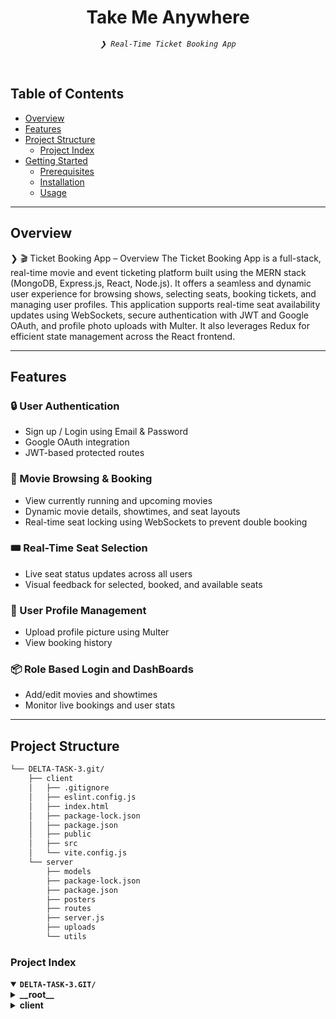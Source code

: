 <p align="center">
</p>
<p align="center"><h1 align="center">Take Me Anywhere</h1></p>
<p align="center">
	<em><code>❯ Real-Time Ticket Booking App</code></em>
</p>
<br/>

##  Table of Contents

- [ Overview](#overview)
- [ Features](#features)
- [ Project Structure](#project-structure)
  - [ Project Index](#project-index)
- [ Getting Started](#getting-started)
  - [ Prerequisites](#prerequisites)
  - [ Installation](#installation)
  - [ Usage](#usage)
---

##  Overview

❯ 🎬 Ticket Booking App – Overview
The Ticket Booking App is a full-stack, real-time movie and event ticketing platform built using the MERN stack (MongoDB, Express.js, React, Node.js). It offers a seamless and dynamic user experience for browsing shows, selecting seats, booking tickets, and managing user profiles.
This application supports real-time seat availability updates using WebSockets, secure authentication with JWT and Google OAuth, and profile photo uploads with Multer. It also leverages Redux for efficient state management across the React frontend.

---

## Features

### 🔒 User Authentication
- Sign up / Login using Email & Password  
- Google OAuth integration  
- JWT-based protected routes  

### 🎥 Movie Browsing & Booking
- View currently running and upcoming movies  
- Dynamic movie details, showtimes, and seat layouts  
- Real-time seat locking using WebSockets to prevent double booking  

### 🎟️ Real-Time Seat Selection
- Live seat status updates across all users  
- Visual feedback for selected, booked, and available seats  

### 👤 User Profile Management
- Upload profile picture using Multer  
- View booking history  

### 📦 Role Based Login and DashBoards
- Add/edit movies and showtimes  
- Monitor live bookings and user stats  


---

##  Project Structure

```sh
└── DELTA-TASK-3.git/
    ├── client
    │   ├── .gitignore
    │   ├── eslint.config.js
    │   ├── index.html
    │   ├── package-lock.json
    │   ├── package.json
    │   ├── public
    │   ├── src
    │   └── vite.config.js
    └── server
        ├── models
        ├── package-lock.json
        ├── package.json
        ├── posters
        ├── routes
        ├── server.js
        ├── uploads
        └── utils
```


###  Project Index
<details open>
	<summary><b><code>DELTA-TASK-3.GIT/</code></b></summary>
	<details> <!-- __root__ Submodule -->
		<summary><b>__root__</b></summary>
		<blockquote>
			<table>
			</table>
		</blockquote>
	</details>
	<details> <!-- client Submodule -->
		<summary><b>client</b></summary>
		<blockquote>
  <table>
    <tr>
      <td><b><a href='https://github.com/niharika896/DELTA-TASK-3/blob/main/client/package-lock.json'>package-lock.json</a></b></td>
      <td><code>❯ Auto-generated lockfile for managing installed NPM dependencies</code></td>
    </tr>
    <tr>
      <td><b><a href='https://github.com/niharika896/DELTA-TASK-3/blob/main/client/vite.config.js'>vite.config.js</a></b></td>
      <td><code>❯ Vite configuration for frontend bundling</code></td>
    </tr>
    <tr>
      <td><b><a href='https://github.com/niharika896/DELTA-TASK-3/blob/main/client/package.json'>package.json</a></b></td>
      <td><code>❯ Declares client-side dependencies and scripts</code></td>
    </tr>
    <tr>
      <td><b><a href='https://github.com/niharika896/DELTA-TASK-3/blob/main/client/index.html'>index.html</a></b></td>
      <td><code>❯ HTML entry point rendered by React</code></td>
    </tr>
    <tr>
      <td><b><a href='https://github.com/niharika896/DELTA-TASK-3/blob/main/client/eslint.config.js'>eslint.config.js</a></b></td>
      <td><code>❯ ESLint configuration for code linting</code></td>
    </tr>
  </table>
  <details>
    <summary><b>src</b></summary>
    <blockquote>
      <table>
        <tr>
          <td><b><a href='https://github.com/niharika896/DELTA-TASK-3/blob/main/client/src/api.js'>api.js</a></b></td>
          <td><code>❯ Axios instance for API requests</code></td>
        </tr>
        <tr>
          <td><b><a href='https://github.com/niharika896/DELTA-TASK-3/blob/main/client/src/main.jsx'>main.jsx</a></b></td>
          <td><code>❯ Root React render file</code></td>
        </tr>
        <tr>
          <td><b><a href='https://github.com/niharika896/DELTA-TASK-3/blob/main/client/src/TypeRouter.jsx'>TypeRouter.jsx</a></b></td>
          <td><code>❯ Component-based router for user/vendor roles</code></td>
        </tr>
      </table>
      <details>
        <summary><b>features</b></summary>
        <blockquote>
          <table>
            <tr>
              <td><b><a href='https://github.com/niharika896/DELTA-TASK-3/blob/main/client/src/features/vendorId.js'>vendorId.js</a></b></td>
              <td><code>❯ Redux slice for vendor ID state</code></td>
            </tr>
            <tr>
              <td><b><a href='https://github.com/niharika896/DELTA-TASK-3/blob/main/client/src/features/Image.js'>Image.js</a></b></td>
              <td><code>❯ Redux slice for managing profile image upload state</code></td>
            </tr>
            <tr>
              <td><b><a href='https://github.com/niharika896/DELTA-TASK-3/blob/main/client/src/features/Email.js'>Email.js</a></b></td>
              <td><code>❯ Redux slice for storing user email</code></td>
            </tr>
							<tr>
  <td><b><a href='https://github.com/niharika896/DELTA-TASK-3/blob/main/client/src/features/NavigateTo.js'>NavigateTo.js</a></b></td>
  <td><code>❯ Utility function or hook to navigate between pages</code></td>
</tr>
<tr>
  <td><b><a href='https://github.com/niharika896/DELTA-TASK-3/blob/main/client/src/features/City.js'>City.js</a></b></td>
  <td><code>❯ Redux slice for managing selected city state</code></td>
</tr>
<tr>
  <td><b><a href='https://github.com/niharika896/DELTA-TASK-3/blob/main/client/src/features/Wallet.js'>Wallet.js</a></b></td>
  <td><code>❯ Redux slice for tracking wallet balance or transactions</code></td>
</tr>
<tr>
  <td><b><a href='https://github.com/niharika896/DELTA-TASK-3/blob/main/client/src/features/isCityChosen.js'>isCityChosen.js</a></b></td>
  <td><code>❯ Redux state to check if a city has been selected</code></td>
</tr>
<tr>
  <td><b><a href='https://github.com/niharika896/DELTA-TASK-3/blob/main/client/src/features/isLoggedIn.js'>isLoggedIn.js</a></b></td>
  <td><code>❯ Redux state to manage user login status</code></td>
</tr>
<tr>
  <td><b><a href='https://github.com/niharika896/DELTA-TASK-3/blob/main/client/src/features/Name.js'>Name.js</a></b></td>
  <td><code>❯ Redux slice for storing user display name</code></td>
</tr>
<tr>
  <td><b><a href='https://github.com/niharika896/DELTA-TASK-3/blob/main/client/src/features/ProfileType.js'>ProfileType.js</a></b></td>
  <td><code>❯ Redux slice for differentiating between user and vendor</code></td>
</tr>
							</table>
						</blockquote>
					</details>
					<details>
  <summary><b>Admin</b></summary>
  <blockquote>
    <table>
      <tr>
        <td><b><a href='https://github.com/niharika896/DELTA-TASK-3/blob/main/client/src/Admin/AdminHP.jsx'>AdminHP.jsx</a></b></td>
        <td><code>❯ Admin home page with dashboard and navigation</code></td>
      </tr>
      <tr>
        <td><b><a href='https://github.com/niharika896/DELTA-TASK-3/blob/main/client/src/Admin/Audit.jsx'>Audit.jsx</a></b></td>
        <td><code>❯ View and manage system audit logs and activity</code></td>
      </tr>
      <tr>
        <td><b><a href='https://github.com/niharika896/DELTA-TASK-3/blob/main/client/src/Admin/EditEvent.jsx'>EditEvent.jsx</a></b></td>
        <td><code>❯ Interface for editing movie/event details</code></td>
      </tr>
      <tr>
        <td><b><a href='https://github.com/niharika896/DELTA-TASK-3/blob/main/client/src/Admin/Vendors.jsx'>Vendors.jsx</a></b></td>
        <td><code>❯ Manage and verify event/movie vendors</code></td>
      </tr>
    </table>
    <details>
      <summary><b>components</b></summary>
      <blockquote>
        <table>
          <tr>
            <td><b><a href='https://github.com/niharika896/DELTA-TASK-3/blob/main/client/src/Admin/components/NavbarA.jsx'>NavbarA.jsx</a></b></td>
            <td><code>❯ Navigation bar for admin dashboard</code></td>
          </tr>
        </table>
      </blockquote>
    </details>
  </blockquote>
					</details>
					<details>
  <summary><b>components</b></summary>
  <blockquote>
    <table>
      <tr>
        <td><b><a href='https://github.com/niharika896/DELTA-TASK-3/blob/main/client/src/components/Carousel.jsx'>Carousel.jsx</a></b></td>
        <td><code>❯ Sliding banner for highlighting featured movies/events</code></td>
      </tr>
      <tr>
        <td><b><a href='https://github.com/niharika896/DELTA-TASK-3/blob/main/client/src/components/Navbar.jsx'>Navbar.jsx</a></b></td>
        <td><code>❯ Top navigation bar for user access and routing</code></td>
      </tr>
      <tr>
        <td><b><a href='https://github.com/niharika896/DELTA-TASK-3/blob/main/client/src/components/GoogleLogin.jsx'>GoogleLogin.jsx</a></b></td>
        <td><code>❯ Google OAuth login component</code></td>
      </tr>
      <tr>
        <td><b><a href='https://github.com/niharika896/DELTA-TASK-3/blob/main/client/src/components/Chatbot.jsx'>Chatbot.jsx</a></b></td>
        <td><code>❯ Interactive chatbot interface for user queries</code></td>
      </tr>
      <tr>
        <td><b><a href='https://github.com/niharika896/DELTA-TASK-3/blob/main/client/src/components/SideBar.jsx'>SideBar.jsx</a></b></td>
        <td><code>❯ Sidebar navigation for additional options/menus</code></td>
      </tr>
      <tr>
        <td><b><a href='https://github.com/niharika896/DELTA-TASK-3/blob/main/client/src/components/EventsPosters.jsx'>EventsPosters.jsx</a></b></td>
        <td><code>❯ Component to display event posters</code></td>
      </tr>
      <tr>
        <td><b><a href='https://github.com/niharika896/DELTA-TASK-3/blob/main/client/src/components/Chatbot.css'>Chatbot.css</a></b></td>
        <td><code>❯ Styling for chatbot interface</code></td>
      </tr>
      <tr>
        <td><b><a href='https://github.com/niharika896/DELTA-TASK-3/blob/main/client/src/components/UsernameLogin.jsx'>UsernameLogin.jsx</a></b></td>
        <td><code>❯ Username/password login form</code></td>
      </tr>
      <tr>
        <td><b><a href='https://github.com/niharika896/DELTA-TASK-3/blob/main/client/src/components/carousel.css'>carousel.css</a></b></td>
        <td><code>❯ Stylesheet for Carousel component</code></td>
      </tr>
      <tr>
        <td><b><a href='https://github.com/niharika896/DELTA-TASK-3/blob/main/client/src/components/MoviesPosters.jsx'>MoviesPosters.jsx</a></b></td>
        <td><code>❯ Component to display currently running movie posters</code></td>
      </tr>
    </table>
  </blockquote>
</details>
					<details>
  <summary><b>redux</b></summary>
  <blockquote>
    <table>
      <tr>
        <td><b><a href='https://github.com/niharika896/DELTA-TASK-3/blob/main/client/src/redux/store-persist.js'>store-persist.js</a></b></td>
        <td><code>❯ Redux store configuration with persistence using localStorage</code></td>
      </tr>
    </table>
  </blockquote>
</details>

<details>
  <summary><b>Vendor</b></summary>
  <blockquote>
    <table>
      <tr>
        <td><b><a href='https://github.com/niharika896/DELTA-TASK-3/blob/main/client/src/Vendor/HomePage.jsx'>HomePage.jsx</a></b></td>
        <td><code>❯ Vendor dashboard displaying all key event info</code></td>
      </tr>
      <tr>
        <td><b><a href='https://github.com/niharika896/DELTA-TASK-3/blob/main/client/src/Vendor/CreateEvent.jsx'>CreateEvent.jsx</a></b></td>
        <td><code>❯ Interface for vendors to create and submit new events</code></td>
      </tr>
      <tr>
        <td><b><a href='https://github.com/niharika896/DELTA-TASK-3/blob/main/client/src/Vendor/VendorDetails.jsx'>VendorDetails.jsx</a></b></td>
        <td><code>❯ Displays the vendor's profile and registered info</code></td>
      </tr>
      <tr>
        <td><b><a href='https://github.com/niharika896/DELTA-TASK-3/blob/main/client/src/Vendor/WaitPage.jsx'>WaitPage.jsx</a></b></td>
        <td><code>❯ Shown while vendor approval is pending</code></td>
      </tr>
      <tr>
        <td><b><a href='https://github.com/niharika896/DELTA-TASK-3/blob/main/client/src/Vendor/DeclinedPage.jsx'>DeclinedPage.jsx</a></b></td>
        <td><code>❯ Shown when vendor request is declined</code></td>
      </tr>
    </table>
    <details>
      <summary><b>components</b></summary>
      <blockquote>
        <table>
          <tr>
            <td><b><a href='https://github.com/niharika896/DELTA-TASK-3/blob/main/client/src/Vendor/components/Navbar.jsx'>Navbar.jsx</a></b></td>
            <td><code>❯ Top navigation bar specific to vendor pages</code></td>
          </tr>
        </table>
      </blockquote>
    </details>
  </blockquote>
</details>
					<details>
  <summary><b>User</b></summary>
  <blockquote>
    <table>
      <tr>
        <td><b><a href='https://github.com/niharika896/DELTA-TASK-3/blob/main/client/src/User/UserRouter.jsx'>UserRouter.jsx</a></b></td>
        <td><code>❯ Routing configuration for user-side pages</code></td>
      </tr>
      <tr>
        <td><b><a href='https://github.com/niharika896/DELTA-TASK-3/blob/main/client/src/User/index.css'>index.css</a></b></td>
        <td><code>❯ Global styles for user module</code></td>
      </tr>
      <tr>
        <td><b><a href='https://github.com/niharika896/DELTA-TASK-3/blob/main/client/src/User/HomePage.css'>HomePage.css</a></b></td>
        <td><code>❯ Styling for user homepage layout</code></td>
      </tr>
      <tr>
        <td><b><a href='https://github.com/niharika896/DELTA-TASK-3/blob/main/client/src/User/Success.jsx'>Success.jsx</a></b></td>
        <td><code>❯ Booking/payment success confirmation screen</code></td>
      </tr>
      <tr>
        <td><b><a href='https://github.com/niharika896/DELTA-TASK-3/blob/main/client/src/User/Failure.jsx'>Failure.jsx</a></b></td>
        <td><code>❯ Error screen for failed bookings or payments</code></td>
      </tr>
      <tr>
        <td><b><a href='https://github.com/niharika896/DELTA-TASK-3/blob/main/client/src/User/HomePage.jsx'>HomePage.jsx</a></b></td>
        <td><code>❯ Main landing page for users with movie/event highlights</code></td>
      </tr>
      <tr>
        <td><b><a href='https://github.com/niharika896/DELTA-TASK-3/blob/main/client/src/User/Movies.jsx'>Movies.jsx</a></b></td>
        <td><code>❯ Displays available movies for booking</code></td>
      </tr>
      <tr>
        <td><b><a href='https://github.com/niharika896/DELTA-TASK-3/blob/main/client/src/User/SeatSelection.jsx'>SeatSelection.jsx</a></b></td>
        <td><code>❯ Interactive UI for selecting movie seats</code></td>
      </tr>
      <tr>
        <td><b><a href='https://github.com/niharika896/DELTA-TASK-3/blob/main/client/src/User/PastBookings.jsx'>PastBookings.jsx</a></b></td>
        <td><code>❯ Lists user’s previously booked events/movies</code></td>
      </tr>
      <tr>
        <td><b><a href='https://github.com/niharika896/DELTA-TASK-3/blob/main/client/src/User/Events.jsx'>Events.jsx</a></b></td>
        <td><code>❯ Displays available public events to users</code></td>
      </tr>
      <tr>
        <td><b><a href='https://github.com/niharika896/DELTA-TASK-3/blob/main/client/src/User/UserDetails.jsx'>UserDetails.jsx</a></b></td>
        <td><code>❯ Displays and allows update of user details</code></td>
      </tr>
      <tr>
        <td><b><a href='https://github.com/niharika896/DELTA-TASK-3/blob/main/client/src/User/ConfirmBooking.jsx'>ConfirmBooking.jsx</a></b></td>
        <td><code>❯ Final confirmation step before placing booking</code></td>
      </tr>
      <tr>
        <td><b><a href='https://github.com/niharika896/DELTA-TASK-3/blob/main/client/src/User/UserDetailsUsername.jsx'>UserDetailsUsername.jsx</a></b></td>
        <td><code>❯ Component for fetching details using username</code></td>
      </tr>
    </table>
  </blockquote>
</details>
	<details> <!-- server Submodule -->
  <summary><b>server</b></summary>
  <blockquote>
    <table>
      <tr>
        <td><b><a href='https://github.com/niharika896/DELTA-TASK-3/blob/main/server/package-lock.json'>package-lock.json</a></b></td>
        <td><code>❯ Auto-generated lockfile for backend dependencies</code></td>
      </tr>
      <tr>
        <td><b><a href='https://github.com/niharika896/DELTA-TASK-3/blob/main/server/package.json'>package.json</a></b></td>
        <td><code>❯ Backend project metadata and dependencies setup</code></td>
      </tr>
      <tr>
        <td><b><a href='https://github.com/niharika896/DELTA-TASK-3/blob/main/server/server.js'>server.js</a></b></td>
        <td><code>❯ Express app entrypoint; configures middleware, routes, and database connection</code></td>
      </tr>
    </table>
    <details>
      <summary><b>posters</b></summary>
      <blockquote>
        <table>
          <tr>
            <td><b><a href='https://github.com/niharika896/DELTA-TASK-3/blob/main/server/posters/kkc.avif'>kkc.avif</a></b></td>
            <td><code>❯ Static movie poster image for frontend display</code></td>
          </tr>
          <tr>
            <td><b><a href='https://github.com/niharika896/DELTA-TASK-3/blob/main/server/posters/mpbmv.avif'>mpbmv.avif</a></b></td>
            <td><code>❯ Static event poster image for frontend display</code></td>
          </tr>
        </table>
      </blockquote>
    </details>
    <details>
      <summary><b>uploads</b></summary>
      <blockquote>
        <table>
          <tr>
            <td><b><a href='https://github.com/niharika896/DELTA-TASK-3/blob/main/server/uploads/356e3cc7832b5b7a41e1bb2152263b2b'>356e3cc7832b5b7a41e1bb2152263b2b</a></b></td>
            <td><code>❯ Profile picture or booking-related uploaded file</code></td>
          </tr>
          <!-- Repeat similar description for each other hash-named file -->
        </table>
      </blockquote>
    </details>
    <details>
      <summary><b>models</b></summary>
      <blockquote>
        <table>
          <tr>
            <td><b><a href='https://github.com/niharika896/DELTA-TASK-3/blob/main/server/models/UsernameUserModel.js'>UsernameUserModel.js</a></b></td>
            <td><code>❯ Mongoose schema for users registered with username/password</code></td>
          </tr>
          <tr>
            <td><b><a href='https://github.com/niharika896/DELTA-TASK-3/blob/main/server/models/MovieposterModel.js'>MovieposterModel.js</a></b></td>
            <td><code>❯ Schema for storing movie poster metadata</code></td>
          </tr>
          <tr>
            <td><b><a href='https://github.com/niharika896/DELTA-TASK-3/blob/main/server/models/dbConnectionEventsTimings.js'>dbConnectionEventsTimings.js</a></b></td>
            <td><code>❯ Mongoose model for event timings data</code></td>
          </tr>
          <tr>
            <td><b><a href='https://github.com/niharika896/DELTA-TASK-3/blob/main/server/models/dbConnectionPosters.js'>dbConnectionPosters.js</a></b></td>
            <td><code>❯ Mongoose model for poster uploads</code></td>
          </tr>
          <tr>
            <td><b><a href='https://github.com/niharika896/DELTA-TASK-3/blob/main/server/models/dbConnectionProfiles.js'>dbConnectionProfiles.js</a></b></td>
            <td><code>❯ Schema for user profile documents</code></td>
          </tr>
          <tr>
            <td><b><a href='https://github.com/niharika896/DELTA-TASK-3/blob/main/server/models/VendorModel.js'>VendorModel.js</a></b></td>
            <td><code>❯ Schema for vendor registration and profile data</code></td>
          </tr>
          <tr>
            <td><b><a href='https://github.com/niharika896/DELTA-TASK-3/blob/main/server/models/dbSeatsConnection.js'>dbSeatsConnection.js</a></b></td>
            <td><code>❯ Model representing seat availability and selection</code></td>
          </tr>
          <tr>
            <td><b><a href='https://github.com/niharika896/DELTA-TASK-3/blob/main/server/models/Usermodel.js'>Usermodel.js</a></b></td>
            <td><code>❯ Mongoose schema for general user data</code></td>
          </tr>
          <tr>
            <td><b><a href='https://github.com/niharika896/DELTA-TASK-3/blob/main/server/models/EventsposterModel.js'>EventsposterModel.js</a></b></td>
            <td><code>❯ Schema for event poster metadata</code></td>
          </tr>
          <tr>
            <td><b><a href='https://github.com/niharika896/DELTA-TASK-3/blob/main/server/models/dbConnectionMovieTimings.js'>dbConnectionMovieTimings.js</a></b></td>
            <td><code>❯ Mongoose schema for movie showtimes</code></td>
          </tr>
        </table>
      </blockquote>
    </details>
    <details>
      <summary><b>routes</b></summary>
      <blockquote>
        <table>
          <tr>
            <td><b><a href='https://github.com/niharika896/DELTA-TASK-3/blob/main/server/routes/MoviesRoute.js'>MoviesRoute.js</a></b></td>
            <td><code>❯ API endpoints for movie data retrieval</code></td>
          </tr>
          <tr>
            <td><b><a href='https://github.com/niharika896/DELTA-TASK-3/blob/main/server/routes/pastBookings.js'>pastBookings.js</a></b></td>
            <td><code>❯ Endpoint to fetch user’s previous bookings</code></td>
          </tr>
          <tr>
            <td><b><a href='https://github.com/niharika896/DELTA-TASK-3/blob/main/server/routes/cancelBooking.js'>cancelBooking.js</a></b></td>
            <td><code>❯ API to cancel existing bookings</code></td>
          </tr>
          <tr>
            <td><b><a href='https://github.com/niharika896/DELTA-TASK-3/blob/main/server/routes/SaveBookingInfo.js'>SaveBookingInfo.js</a></b></td>
            <td><code>❯ Route to store new booking details</code></td>
          </tr>
          <tr>
            <td><b><a href='https://github.com/niharika896/DELTA-TASK-3/blob/main/server/routes/updateRoute.js'>updateRoute.js</a></b></td>
            <td><code>❯ Generic update route for various data types</code></td>
          </tr>
          <tr>
            <td><b><a href='https://github.com/niharika896/DELTA-TASK-3/blob/main/server/routes/chatbot.js'>chatbot.js</a></b></td>
            <td><code>❯ Webhook endpoints for chatbot interactions</code></td>
          </tr>
          <tr>
            <td><b><a href='https://github.com/niharika896/DELTA-TASK-3/blob/main/server/routes/AuthRoute.js'>AuthRoute.js</a></b></td>
            <td><code>❯ Authentication endpoints using JWT and Google OAuth</code></td>
          </tr>
          <tr>
            <td><b><a href='https://github.com/niharika896/DELTA-TASK-3/blob/main/server/routes/PosterRoute.js'>PosterRoute.js</a></b></td>
            <td><code>❯ Upload and serve poster images</code></td>
          </tr>
          <tr>
            <td><b><a href='https://github.com/niharika896/DELTA-TASK-3/blob/main/server/routes/eventRecom.js'>eventRecom.js</a></b></td>
            <td><code>❯ Provides event recommendations</code></td>
          </tr>
          <tr>
            <td><b><a href='https://github.com/niharika896/DELTA-TASK-3/blob/main/server/routes/EventsRoute.js'>EventsRoute.js</a></b></td>
            <td><code>❯ RESTful endpoints for event CRUD operations</code></td>
          </tr>
          <tr>
            <td><b><a href='https://github.com/niharika896/DELTA-TASK-3/blob/main/server/routes/PFPRoutes.js'>PFPRoutes.js</a></b></td>
            <td><code>❯ Routes for profile photo upload and retrieval</code></td>
          </tr>
          <tr>
            <td><b><a href='https://github.com/niharika896/DELTA-TASK-3/blob/main/server/routes/usernameLogin.js'>usernameLogin.js</a></b></td>
            <td><code>❯ Authentication via username/password</code></td>
          </tr>
          <tr>
            <td><b><a href='https://github.com/niharika896/DELTA-TASK-3/blob/main/server/routes/pdfRoute.js'>pdfRoute.js</a></b></td>
            <td><code>❯ Generates and serves ticket PDFs</code></td>
          </tr>
          <tr>
            <td><b><a href='https://github.com/niharika896/DELTA-TASK-3/blob/main/server/routes/SeatSelectionRoute.js'>SeatSelectionRoute.js</a></b></td>
            <td><code>❯ Endpoints for seat reservation logic</code></td>
          </tr>
          <tr>
            <td><b><a href='https://github.com/niharika896/DELTA-TASK-3/blob/main/server/routes/newUser.js'>newUser.js</a></b></td>
            <td><code>❯ Endpoint for registering new users</code></td>
          </tr>
          <tr>
            <td><b><a href='https://github.com/niharika896/DELTA-TASK-3/blob/main/server/routes/webSocketServer.js'>webSocketServer.js</a></b></td>
            <td><code>❯ Sets up real-time socket server for seat updates</code></td>
          </tr>
        </table>
        <details>
          <summary><b>VendorRoutes</b></summary>
          <blockquote>
            <table>
              <tr>
                <td><b><a href='https://github.com/niharika896/DELTA-TASK-3/blob/main/server/routes/VendorRoutes/updateVendor.js'>updateVendor.js</a></b></td>
                <td><code>❯ API for updating vendor profiles</code></td>
              </tr>
              <tr>
                <td><b><a href='https://github.com/niharika896/DELTA-TASK-3/blob/main/server/routes/VendorRoutes/createEvent.js'>createEvent.js</a></b></td>
                <td><code>❯ Creates new vendor event listings</code></td>
              </tr>
            </table>
          </blockquote>
        </details>
        <details>
          <summary><b>AdminRoutes</b></summary>
          <blockquote>
            <table>
              <tr>
                <td><b><a href='https://github.com/niharika896/DELTA-TASK-3/blob/main/server/routes/AdminRoutes/auditVendor.js'>auditVendor.js</a></b></td>
                <td><code>❯ Admin route to approve or reject vendors</code></td>
              </tr>
              <tr>
                <td><b><a href='https://github.com/niharika896/DELTA-TASK-3/blob/main/server/routes/AdminRoutes/homePageRoutes.js'>homePageRoutes.js</a></b></td>
                <td><code>❯ Provides data for admin dashboard homepage</code></td>
              </tr>
              <tr>
                <td><b><a href='https://github.com/niharika896/DELTA-TASK-3/blob/main/server/routes/AdminRoutes/vendor.js'>vendor.js</a></b></td>
                <td><code>❯ Admin endpoints for vendor management</code></td>
              </tr>
              <tr>
                <td><b><a href='https://github.com/niharika896/DELTA-TASK-3/blob/main/server/routes/AdminRoutes/editEvent.js'>editEvent.js</a></b></td>
                <td><code>❯ Admin endpoint to edit event details</code></td>
              </tr>
              <tr>
                <td><b><a href='https://github.com/niharika896/DELTA-TASK-3/blob/main/server/routes/AdminRoutes/updateVendorStatus.js'>updateVendorStatus.js</a></b></td>
                <td><code>❯ Changes vendor approval status</code></td>
              </tr>
            </table>
          </blockquote>
        </details>
      </blockquote>
    </details>
    <details>
      <summary><b>utils</b></summary>
      <blockquote>
        <table>
          <tr>
            <td><b><a href='https://github.com/niharika896/DELTA-TASK-3/blob/main/server/utils/googleConfig.js'>googleConfig.js</a></b></td>
            <td><code>❯ Configuration for Google OAuth authentication</code></td>
          </tr>
        </table>
      </blockquote>
    </details>
</blockquote>
    </details>
---
##  Getting Started

###  Prerequisites

Before getting started with DELTA-TASK-3.git, ensure your runtime environment meets the following requirements:

- **Programming Language:** JavaScript
- **Package Manager:** Npm


###  Installation

Install DELTA-TASK-3.git using one of the following methods:

**Build from source:**

1. Clone the DELTA-TASK-3.git repository:
```sh
❯ git clone https://github.com/niharika896/DELTA-TASK-3.git
```

2. Navigate to the project directory:
```sh
❯ cd TASK3
❯ cd client
❯ cd server
```

3. Install the project dependencies:


**Using `npm`** &nbsp; [<img align="center" src="https://img.shields.io/badge/npm-CB3837.svg?style={badge_style}&logo=npm&logoColor=white" />](https://www.npmjs.com/)

```sh
❯ npm install
```




###  Usage
Run DELTA-TASK-3.git using the following command:
**Using `npm`** &nbsp; [<img align="center" src="https://img.shields.io/badge/npm-CB3837.svg?style={badge_style}&logo=npm&logoColor=white" />](https://www.npmjs.com/)

```sh
❯ nodemon server.js
❯ npm run dev
```

<details closed>
<summary>Contributing Guidelines</summary>

1. **Fork the Repository**: Start by forking the project repository to your github account.
2. **Clone Locally**: Clone the forked repository to your local machine using a git client.
   ```sh
   git clone https://github.com/niharika896/DELTA-TASK-3.git
   ```
3. **Create a New Branch**: Always work on a new branch, giving it a descriptive name.
   ```sh
   git checkout -b new-feature-x
   ```
4. **Make Your Changes**: Develop and test your changes locally.
5. **Commit Your Changes**: Commit with a clear message describing your updates.
   ```sh
   git commit -m 'Implemented new feature x.'
   ```
6. **Push to github**: Push the changes to your forked repository.
   ```sh
   git push origin new-feature-x
   ```
7. **Submit a Pull Request**: Create a PR against the original project repository. Clearly describe the changes and their motivations.
8. **Review**: Once your PR is reviewed and approved, it will be merged into the main branch. Congratulations on your contribution!
</details>

<details closed>
<summary>Contributor Graph</summary>
<br>
<p align="left">
   <a href="https://github.com{/niharika896/DELTA-TASK-3.git/}graphs/contributors">
      <img src="https://contrib.rocks/image?repo=niharika896/DELTA-TASK-3.git">
   </a>
</p>
</details>

---
Made with <3 by Niharika

